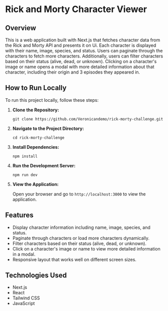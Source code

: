 # Rick and Morty Character Viewer

## Overview

This is a web application built with Next.js that fetches character data from the Rick and Morty API and presents it on Ui. Each character is displayed with their name, image, species, and status. Users can paginate through the characters to fetch more characters. Additionally, users can filter characters based on their status (alive, dead, or unknown). Clicking on a character's image or name opens a modal with more detailed information about that character, including their origin and 3 episodes they appeared in.

## How to Run Locally

To run this project locally, follow these steps:

1. **Clone the Repository:**

   ```
   git clone https://github.com/Veronicandemo/rick-morty-challenge.git
   ```

2. **Navigate to the Project Directory:**

   ```
   cd rick-morty-challenge
   ```

3. **Install Dependencies:**

   ```
   npm install
   ```


4. **Run the Development Server:**

   ```
   npm run dev
   ```

5. **View the Application:**

   Open your browser and go to `http://localhost:3000` to view the application.

## Features

- Display character information including name, image, species, and status.
- Paginate through characters or load more characters dynamically.
- Filter characters based on their status (alive, dead, or unknown).
- Click on a character's image or name to view more detailed information in a modal.
- Responsive layout that works well on different screen sizes.

## Technologies Used

- Next.js
- React
- Tailwind CSS
- JavaScript


